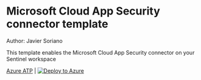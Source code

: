 # Microsoft Cloud App Security connector template

Author: Javier Soriano

This template enables the Microsoft Cloud App Security connector on your Sentinel workspace

[Azure ATP](https://github.com/javiersoriano/Azure-Sentinel/blob/javier-arm/Tools/ARM-Templates/DataConnectors/MCAS/MCAS.json) | [![Deploy to Azure](https://aka.ms/deploytoazurebutton)](https://portal.azure.com/#create/Microsoft.Template/uri/https%3A%2F%2Fraw.githubusercontent.com%2Fjaviersoriano%2FAzure-Sentinel%2Fjavier-arm%2FTools%2FARM-Templates%2FDataConnectors%2FMCAS%2FMCAS.json)